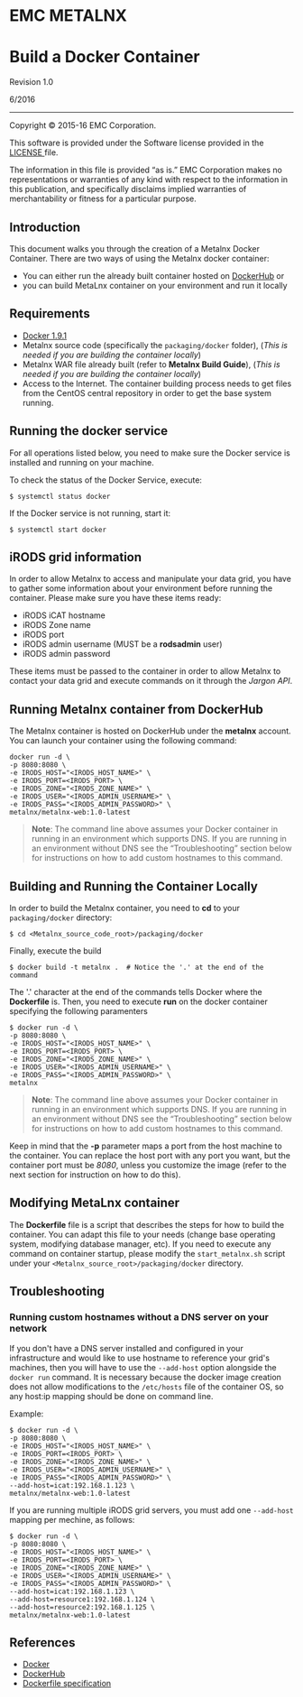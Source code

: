 EMC METALNX
===================================

Build a Docker Container
=========================================

Revision 1.0 

6/2016

----------------------------------


Copyright © 2015-16 EMC Corporation.

This software is provided under the Software license provided in the <a href="LICENSE"> LICENSE </a> file.

The information in this file is provided “as is.” EMC Corporation makes no representations or warranties of any kind with respect to the information in this publication, and specifically disclaims implied warranties of merchantability or fitness for a particular purpose. 

<a name="introduction"></a>
## Introduction 


This document walks you through the creation of a Metalnx Docker Container. There are two ways of using the Metalnx docker container:

* You can either run the already built container hosted on [DockerHub][dockerhub-metalnx] or
* you can build MetaLnx container on your environment and run it locally

<a name="requirements"></a>
## Requirements 

* [Docker 1.9.1][docker]
* Metalnx source code (specifically the `packaging/docker` folder), (*This is needed if you are building the container locally*)
* Metalnx WAR file already built (refer to **Metalnx Build Guide**), (*This is needed if you are building the container locally*)
* Access to the Internet. The container building process needs to get files from the CentOS central repository in order to get the base system running.

## Running the docker service
For all operations listed below, you need to make sure the Docker service is installed and running on your machine.

To check the status of the Docker Service, execute:

    $ systemctl status docker

If the Docker service is not running, start it:

    $ systemctl start docker

## iRODS grid information
In order to allow Metalnx to access and manipulate your data grid, you have to gather some information about your environment before running the container. Please make sure you have these items ready:

* iRODS iCAT hostname
* iRODS Zone name
* iRODS port
* iRODS admin username (MUST be a **rodsadmin** user)
* iRODS admin password

These items must be passed to the container in order to allow Metalnx to contact your data grid and execute commands on it through the *Jargon API*. 

## Running Metalnx container from DockerHub
The Metalnx container is hosted on DockerHub under the **metalnx** account. You can launch your container using the following command:


    docker run -d \
    -p 8080:8080 \
    -e IRODS_HOST="<IRODS_HOST_NAME>" \
    -e IRODS_PORT=<IRODS_PORT> \
    -e IRODS_ZONE="<IRODS_ZONE_NAME>" \
    -e IRODS_USER="<IRODS_ADMIN_USERNAME>" \
    -e IRODS_PASS="<IRODS_ADMIN_PASSWORD>" \
    metalnx/metalnx-web:1.0-latest
    

> __Note__: The command line above assumes your Docker container in running in an environment which supports DNS.  If you are running in an environment without DNS see the “Troubleshooting” section below for instructions on how to add custom hostnames to this command.

## Building and Running the Container Locally
In order to build the Metalnx container, you need to **cd** to your `packaging/docker` directory:

    $ cd <Metalnx_source_code_root>/packaging/docker

Finally, execute the build

    $ docker build -t metalnx .  # Notice the '.' at the end of the command

The '.' character at the end of the commands tells Docker where the **Dockerfile** is. Then, you need to execute **run** on the docker container specifying the following paramenters

    $ docker run -d \
    -p 8080:8080 \
    -e IRODS_HOST="<IRODS_HOST_NAME>" \
    -e IRODS_PORT=<IRODS_PORT> \
    -e IRODS_ZONE="<IRODS_ZONE_NAME>" \
    -e IRODS_USER="<IRODS_ADMIN_USERNAME>" \
    -e IRODS_PASS="<IRODS_ADMIN_PASSWORD>" \
    metalnx
    
> __Note__:  The command line above assumes your Docker container in running in an environment which supports DNS.  If you are running in an environment without DNS see the “Troubleshooting” section below for instructions on how to add custom hostnames to this command.

Keep in mind that the **-p** parameter maps a port from the host machine to the container. You can replace the host port with any port you want, but the container port must be *8080*, unless you customize the image (refer to the next section for instruction on how to do this).

## Modifying MetaLnx container
The **Dockerfile** file is a script that describes the steps for how to build the container. You can adapt this file to your needs (change base operating system, modifying database manager, etc). If you need to execute any command on  container startup, please modify the `start_metalnx.sh` script under your `<Metalnx_source_root>/packaging/docker` directory.

## Troubleshooting

### Running custom hostnames without a DNS server on your network
If you don't have a DNS server installed and configured in your infrastructure and would like to use hostname to reference your grid's machines, then you will have to use the `--add-host` option alongside the `docker run` command. It is necessary because the docker image creation does not allow modifications to the `/etc/hosts` file of the container OS, so any host:ip mapping should be done on command line.

Example:

    $ docker run -d \
    -p 8080:8080 \
    -e IRODS_HOST="<IRODS_HOST_NAME>" \
    -e IRODS_PORT=<IRODS_PORT> \
    -e IRODS_ZONE="<IRODS_ZONE_NAME>" \
    -e IRODS_USER="<IRODS_ADMIN_USERNAME>" \
    -e IRODS_PASS="<IRODS_ADMIN_PASSWORD>" \
    --add-host=icat:192.168.1.123 \
    metalnx/metalnx-web:1.0-latest

If you are running multiple iRODS grid servers, you must add one `--add-host` mapping per mechine, as follows:

    $ docker run -d \
    -p 8080:8080 \
    -e IRODS_HOST="<IRODS_HOST_NAME>" \
    -e IRODS_PORT=<IRODS_PORT> \
    -e IRODS_ZONE="<IRODS_ZONE_NAME>" \
    -e IRODS_USER="<IRODS_ADMIN_USERNAME>" \
    -e IRODS_PASS="<IRODS_ADMIN_PASSWORD>" \
    --add-host=icat:192.168.1.123 \
    --add-host=resource1:192.168.1.124 \
    --add-host=resource2:192.168.1.125 \
    metalnx/metalnx-web:1.0-latest

## References
* [Docker][docker]
* [DockerHub][dockerhub]
* [Dockerfile specification][dockerfile]

[docker]: https://www.docker.com/
[dockerhub]: https://hub.docker.com/
[dockerfile]: https://docs.docker.com/engine/reference/builder/
[dockerhub-metalnx]: https://hub.docker.com/r/metalnx/metalnx-web/
